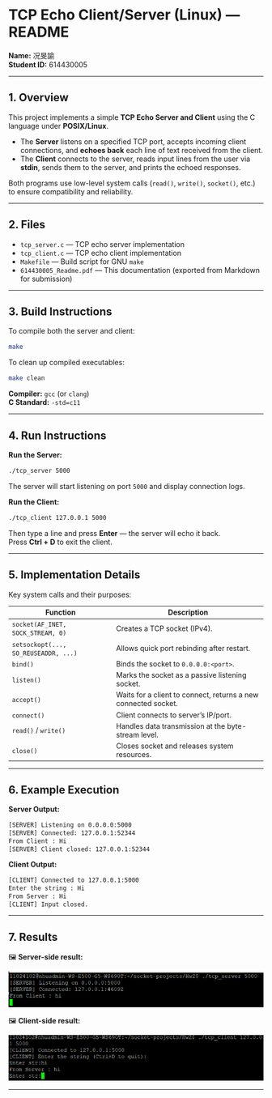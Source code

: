 # TCP Echo Client/Server (Linux) — README  

**Name:** 况旻諭  
**Student ID:** 614430005  

---

## 1. Overview  
This project implements a simple **TCP Echo Server and Client** using the C language under **POSIX/Linux**.  
- The **Server** listens on a specified TCP port, accepts incoming client connections, and **echoes back** each line of text received from the client.  
- The **Client** connects to the server, reads input lines from the user via **stdin**, sends them to the server, and prints the echoed responses.  

Both programs use low-level system calls (`read()`, `write()`, `socket()`, etc.) to ensure compatibility and reliability.  

---

## 2. Files  
- `tcp_server.c` — TCP echo server implementation  
- `tcp_client.c` — TCP echo client implementation  
- `Makefile` — Build script for GNU `make`  
- `614430005_Readme.pdf` — This documentation (exported from Markdown for submission)  

---

## 3. Build Instructions  
To compile both the server and client:  
```bash
make
```
To clean up compiled executables:  
```bash
make clean
```

**Compiler:** `gcc` (or `clang`)  
**C Standard:** `-std=c11`  

---

## 4. Run Instructions  

**Run the Server:**  
```bash
./tcp_server 5000
```
The server will start listening on port `5000` and display connection logs.

**Run the Client:**  
```bash
./tcp_client 127.0.0.1 5000
```
Then type a line and press **Enter** — the server will echo it back.  
Press **Ctrl + D** to exit the client.  

---

## 5. Implementation Details  

Key system calls and their purposes:  

| Function | Description |
|-----------|--------------|
| `socket(AF_INET, SOCK_STREAM, 0)` | Creates a TCP socket (IPv4). |
| `setsockopt(..., SO_REUSEADDR, ...)` | Allows quick port rebinding after restart. |
| `bind()` | Binds the socket to `0.0.0.0:<port>`. |
| `listen()` | Marks the socket as a passive listening socket. |
| `accept()` | Waits for a client to connect, returns a new connected socket. |
| `connect()` | Client connects to server’s IP/port. |
| `read()` / `write()` | Handles data transmission at the byte-stream level. |
| `close()` | Closes socket and releases system resources. |

---

## 6. Example Execution  

**Server Output:**  
```
[SERVER] Listening on 0.0.0.0:5000
[SERVER] Connected: 127.0.0.1:52344
From Client : Hi
[SERVER] Client closed: 127.0.0.1:52344
```

**Client Output:**  
```
[CLIENT] Connected to 127.0.0.1:5000
Enter the string : Hi
From Server : Hi
[CLIENT] Input closed.
```

---

## 7. Results

🖼️ **Server-side result:**

![Server Result](https://raw.githubusercontent.com/BAGLE102/TCP_Homework/main/Server.png)

🖼️ **Client-side result:**

![Client Result](https://raw.githubusercontent.com/BAGLE102/TCP_Homework/main/Client.png)


---



